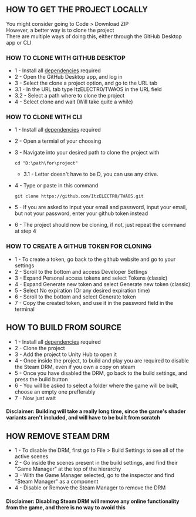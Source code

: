 <div align="left">

## HOW TO GET THE PROJECT LOCALLY

You might consider going to Code > Download ZIP
<br>However, a better way is to clone the project
<br>There are multiple ways of doing this, either through the GitHub Desktop app or CLI

### HOW TO CLONE WITH GITHUB DESKTOP

- 1 - Install all [dependencies](DEPENDENCIES.md) required
- 2 - Open the GitHub Desktop app, and log in
- 3 - Select the clone a project option, and go to the URL tab
- 3.1 - In the URL tab type ItzELECTR0/TWAOS in the URL field
- 3.2 - Select a path where to clone the project
- 4 - Select clone and wait (Will take quite a while)

### HOW TO CLONE WITH CLI

- 1 - Install all [dependencies](DEPENDENCIES.md) required
- 2 - Open a termial of your choosing
- 3 - Navigate into your desired path to clone the project with

      cd "D:\path\for\project"
  - 3.1 - Letter doesn't have to be D, you can use any drive.
- 4 - Type or paste in this command

      git clone https://github.com/ItzELECTR0/TWAOS.git
- 5 - If you are asked to input your email and password, input your email, but not your password, enter your github token instead
- 6 - The project should now be cloning, if not, just repeat the command at step 4

### HOW TO CREATE A GITHUB TOKEN FOR CLONING

- 1 - To create a token, go back to the github website and go to your settings
- 2 - Scroll to the bottom and access Developer Settings
- 3 - Expand Personal access tokens and select Tokens (classic)
- 4 - Expand Generate new token and select Generate new token (classic)
- 5 - Select No expiration (Or any desired expiration time)
- 6 - Scroll to the bottom and select Generate token
- 7 - Copy the created token, and use it in the password field in the terminal

## HOW TO BUILD FROM SOURCE
  
- 1 - Install all [dependencies](DEPENDENCIES.md) required
- 2 - Clone the project
- 3 - Add the project to Unity Hub to open it
- 4 - Once inside the project, to build and play you are required to disable the Steam DRM, even if you own a copy on steam
- 5 - Once you have disabled the DRM, go back to the build settings, and press the build button
- 6 - You will be asked to select a folder where the game will be built, choose an empty one prefferably
- 7 - Now just wait

#### Disclaimer: Building will take a really long time, since the game's shader variants aren't included, and will have to be built from scratch

## HOW REMOVE STEAM DRM

- 1 - To disable the DRM, first go to File > Build Settings to see all of the active scenes
- 2 - Go inside the scenes present in the build settings, and find their "Game Manager" at the top of the hierarchy
- 3 - With the Game Manager selected, go to the inspector and find "Steam Manager" as a component
- 4 - Disable or Remove the Steam Manager to remove the DRM

#### Disclaimer: Disabling Steam DRM will remove any online functionality from the game, and there is no way to avoid this

</div>
